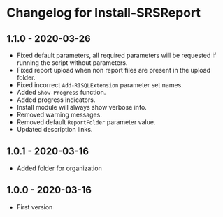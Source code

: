 # Changelog for Install-SRSReport

## 1.1.0 - 2020-03-26

* Fixed default parameters, all required parameters will be requested if running the script without parameters.
* Fixed report upload when non report files are present in the upload folder.
* Fixed incorrect `Add-RISQLExtension` parameter set names.
* Added `Show-Progress` function.
* Added progress indicators.
* Install module will always show verbose info.
* Removed warning messages.
* Removed default `ReportFolder` parameter value.
* Updated description links.

## 1.0.1 - 2020-03-16

* Added folder for organization

## 1.0.0 - 2020-03-16

* First version
